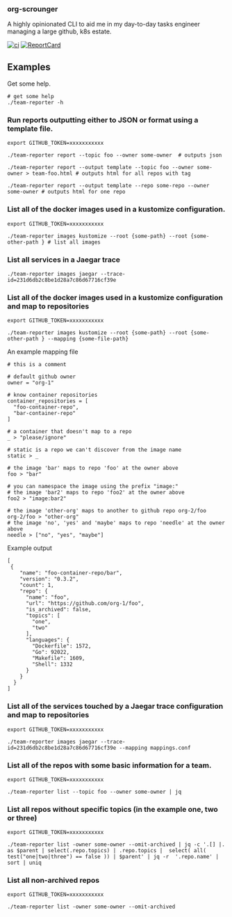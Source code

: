 
### org-scrounger

A highly opinionated CLI to aid me in my day-to-day tasks engineer managing a large github, k8s estate.

[![ci](https://github.com/mdevilliers/org-scrounger/actions/workflows/ci.yaml/badge.svg)](https://github.com/mdevilliers/org-scrounger/actions/workflows/ci.yaml)
[![ReportCard](https://goreportcard.com/badge/github.com/mdevilliers/org-scrounger)](https://goreportcard.com/report/github.com/mdevilliers/org-scrounger)


## Examples

Get some help.

```
# get some help
./team-reporter -h
```

### Run reports outputting either to JSON or format using a template file.

```
export GITHUB_TOKEN=xxxxxxxxxxx

./team-reporter report --topic foo --owner some-owner  # outputs json

./team-reporter report --output template --topic foo --owner some-owner > team-foo.html # outputs html for all repos with tag

./team-reporter report --output template --repo some-repo --owner some-owner # outputs html for one repo
```

### List all of the docker images used in a kustomize configuration.

```
export GITHUB_TOKEN=xxxxxxxxxxx

./team-reporter images kustomize --root {some-path} --root {some-other-path } # list all images
```

### List all services in a Jaegar trace 

```
./team-reporter images jaegar --trace-id=231d6db2c8be1d28a7c86d67716cf39e
```

### List all of the docker images used in a kustomize configuration and map to repositories

```
export GITHUB_TOKEN=xxxxxxxxxxx

./team-reporter images kustomize --root {some-path} --root {some-other-path } --mapping {some-file-path}
```

An example mapping file 

```
# this is a comment

# default github owner
owner = "org-1"

# know container repositories
container_repositories = [
  "foo-container-repo",
  "bar-container-repo"
]

# a container that doesn't map to a repo 
_ > "please/ignore"

# static is a repo we can't discover from the image name 
static > _

# the image 'bar' maps to repo 'foo' at the owner above
foo > "bar"

# you can namespace the image using the prefix "image:"
# the image 'bar2' maps to repo 'foo2' at the owner above
foo2 > "image:bar2"

# the image 'other-org' maps to another to github repo org-2/foo
org-2/foo > "other-org"
# the image 'no', 'yes' and 'maybe' maps to repo 'needle' at the owner above
needle > ["no", "yes", "maybe"]

```

Example output

```
[
 {
    "name": "foo-container-repo/bar",
    "version": "0.3.2",
    "count": 1,
    "repo": {
      "name": "foo",
      "url": "https://github.com/org-1/foo",
      "is_archived": false,
      "topics": [
        "one",
        "two"
      ],
      "languages": {
        "Dockerfile": 1572,
        "Go": 92022,
        "Makefile": 1609,
        "Shell": 1332
      }
    }
  }
]

```

### List all of the services touched by a Jaegar trace configuration and map to repositories

```
export GITHUB_TOKEN=xxxxxxxxxxx

./team-reporter images jaegar --trace-id=231d6db2c8be1d28a7c86d67716cf39e --mapping mappings.conf

```

### List all of the repos with some basic information for a team.

```
export GITHUB_TOKEN=xxxxxxxxxxx

./team-reporter list --topic foo --owner some-owner | jq
```

### List all repos without specific topics (in the example one, two or three)

```
export GITHUB_TOKEN=xxxxxxxxxxx

./team-reporter list -owner some-owner --omit-archived | jq -c '.[] |. as $parent | select(.repo.topics) | .repo.topics |  select( all( test("one|two|three") == false )) | $parent' | jq -r  '.repo.name' | sort | uniq
```

### List all non-archived repos

```
export GITHUB_TOKEN=xxxxxxxxxxx

./team-reporter list -owner some-owner --omit-archived
```
